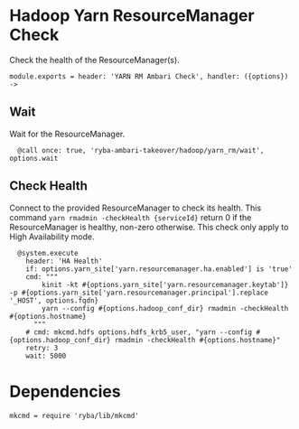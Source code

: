 
# Hadoop Yarn ResourceManager Check

Check the health of the ResourceManager(s).

    module.exports = header: 'YARN RM Ambari Check', handler: ({options}) ->

## Wait

Wait for the ResourceManager.

      @call once: true, 'ryba-ambari-takeover/hadoop/yarn_rm/wait', options.wait

## Check Health

Connect to the provided ResourceManager to check its health. This command
`yarn rmadmin -checkHealth {serviceId}` return 0 if the ResourceManager is
healthy, non-zero otherwise. This check only apply to High Availability
mode.

      @system.execute
        header: 'HA Health'
        if: options.yarn_site['yarn.resourcemanager.ha.enabled'] is 'true'
        cmd: """
            kinit -kt #{options.yarn_site['yarn.resourcemanager.keytab']} -p #{options.yarn_site['yarn.resourcemanager.principal'].replace '_HOST', options.fqdn}
            yarn --config #{options.hadoop_conf_dir} rmadmin -checkHealth #{options.hostname}
          """
        # cmd: mkcmd.hdfs options.hdfs_krb5_user, "yarn --config #{options.hadoop_conf_dir} rmadmin -checkHealth #{options.hostname}"
        retry: 3
        wait: 5000

# Dependencies

    mkcmd = require 'ryba/lib/mkcmd'
